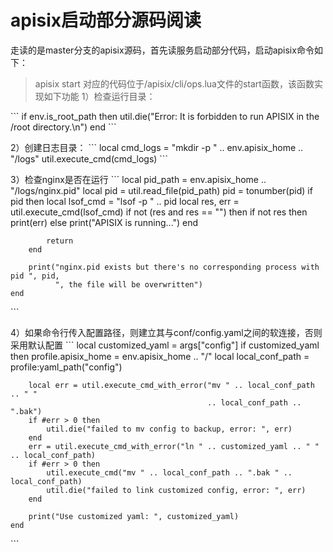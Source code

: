 # apisix启动部分源码阅读
走读的是master分支的apisix源码，首先读服务启动部分代码，启动apisix命令如下：
> apisix start
对应的代码位于/apisix/cli/ops.lua文件的start函数，该函数实现如下功能
1）检查运行目录：

\```
    if env.is_root_path then
        util.die("Error: It is forbidden to run APISIX in the /root directory.\n")
    end
\```

2）创建日志目录：
\```
    local cmd_logs = "mkdir -p " .. env.apisix_home .. "/logs"
    util.execute_cmd(cmd_logs)
\```

3）检查nginx是否在运行
\```
    local pid_path = env.apisix_home .. "/logs/nginx.pid"
    local pid = util.read_file(pid_path)
    pid = tonumber(pid)
    if pid then
        local lsof_cmd = "lsof -p " .. pid
        local res, err = util.execute_cmd(lsof_cmd)
        if not (res and res == "") then
            if not res then
                print(err)
            else
                print("APISIX is running...")
            end

            return
        end

        print("nginx.pid exists but there's no corresponding process with pid ", pid,
              ", the file will be overwritten")
    end
\```

4）如果命令行传入配置路径，则建立其与conf/config.yaml之间的软连接，否则采用默认配置
\```
    local customized_yaml = args["config"]
    if customized_yaml then
        profile.apisix_home = env.apisix_home .. "/"
        local local_conf_path = profile:yaml_path("config")

        local err = util.execute_cmd_with_error("mv " .. local_conf_path .. " "
                                                .. local_conf_path .. ".bak")
        if #err > 0 then
            util.die("failed to mv config to backup, error: ", err)
        end
        err = util.execute_cmd_with_error("ln " .. customized_yaml .. " " .. local_conf_path)
        if #err > 0 then
            util.execute_cmd("mv " .. local_conf_path .. ".bak " .. local_conf_path)
            util.die("failed to link customized config, error: ", err)
        end

        print("Use customized yaml: ", customized_yaml)
    end
\```
